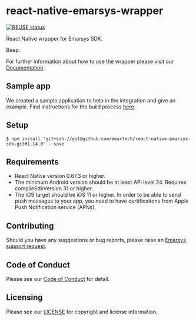 
# react-native-emarsys-wrapper

[![REUSE status](https://api.reuse.software/badge/github.com/emartech/react-native-emarsys-sdk)](https://api.reuse.software/info/github.com/emartech/react-native-emarsys-sdk)

React Native wrapper for Emarsys SDK.

Beep.

For further information about how to use the wrapper please visit our [Documentation](https://github.com/emartech/react-native-emarsys-sdk/wiki "Wiki").

## Sample app
We created a sample application to help in the integration and give an example. Find instructions for the build process [here](https://github.com/emartech/react-native-emarsys-sdk/tree/master/sample "Sample app").

## Setup

`$ npm install "git+ssh://git@github.com/emartech/react-native-emarsys-sdk.git#1.14.0" --save`

## Requirements

- React Native version 0.67.3 or higher.
- The minimum Android version should be at least API level 24. Requires compileSdkVersion 31 or higher.
- The iOS target should be iOS 11 or higher. In order to be able to send push messages to your app, you need to have certifications from Apple Push Notification service (APNs).

## Contributing

Should you have any suggestions or bug reports, please raise an [Emarsys support request](https://help.emarsys.com/hc/en-us/articles/360012853058-Support-at-Emarsys-Raising-a-support-request).

## Code of Conduct

Please see our [Code of Conduct](https://github.com/emartech/.github/blob/main/CODE_OF_CONDUCT.md) for detail.

## Licensing

Please see our [LICENSE](https://github.com/emartech/react-native-emarsys-sdk/blob/master/LICENSE) for copyright and license information.

